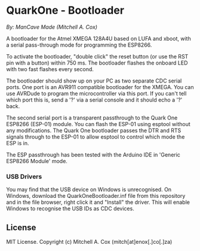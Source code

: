 # QuarkOne - Bootloader
*By: ManCave Made (Mitchell A. Cox)*

A bootloader for the Atmel XMEGA 128A4U based on LUFA and xboot, with a serial pass-through mode for programming the ESP8266.

To activate the bootloader, "double click" the reset button (or use the RST pin with a button) within 750 ms. The bootloader flashes the onboard LED with two fast flashes every second. 

The bootloader should show up on your PC as two separate CDC serial ports. One port is an AVR911 compatible bootloader for the XMEGA. You can use AVRDude to program the microcontroller via this port. If you can't tell which port this is, send a '?' via a serial console and it should echo a '?' back.

The second serial port is a transparent passthrough to the Quark One ESP8266 (ESP-01) module. You can flash the ESP-01 using esptool without any modifications. The Quark One bootloader passes the DTR and RTS signals through to the ESP-01 to allow esptool to control which mode the ESP is in.

The ESP passthrough has been tested with the Arduino IDE in 'Generic ESP8266 Module' mode.

### USB Drivers
You may find that the USB device on Windows is unrecognised. On Windows, download the QuarkOneBootloader.inf file from this repository and in the file browser, right click it and "Install" the driver. This will enable Windows to recognise the USB IDs as CDC devices.

## License

MIT License. Copyright (c) Mitchell A. Cox (mitch[at]enox[.]co[.]za)
